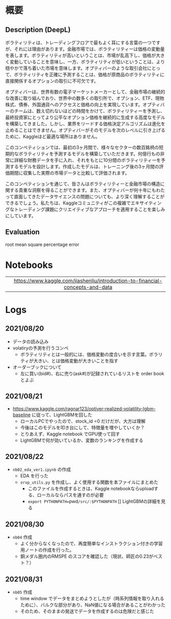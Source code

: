 
# 概要
## Description (DeepL)

ボラティリティは、トレーディングフロアで最もよく耳にする言葉の一つですが、それには理由があります。金融市場では、ボラティリティーは価格の変動量を表します。ボラティリティが高いということは、市場が乱高下し、価格が大きく変動していることを意味し、一方、ボラティリティが低いということは、より穏やかで落ち着いた市場を意味します。オプティバーのような取引会社にとって、ボラティリティを正確に予測することは、価格が原商品のボラティリティに直接関係するオプションの取引に不可欠です。

オプティバーは、世界有数の電子マーケットメーカーとして、金融市場の継続的な改善に取り組んでおり、世界中の数多くの取引所で、オプション、ETF、現物株式、債券、外国通貨へのアクセスと価格の向上を実現しています。オプティバーのチームは、数え切れないほどの時間をかけて、ボラティリティーを予測し、最終投資家にとってより公平なオプション価格を継続的に生成する高度なモデルを構築してきました。しかし、業界をリードする価格決定アルゴリズムは進化を止めることはできません。オプティバーがそのモデルを次のレベルに引き上げるために、Kaggleほど最適な場所はありません。

このコンペティションでは、最初の3ヶ月間で、様々なセクターの数百銘柄の短期的なボラティリティを予測するモデルを構築していただきます。何億行もの非常に詳細な財務データを手に入れ、それをもとに10分間のボラティリティーを予測するモデルを設計します。作成したモデルは、トレーニング後の3ヶ月間の評価期間に収集した実際の市場データと比較して評価されます。

このコンペティションを通じて、皆さんはボラティリティーと金融市場の構造に関する貴重な洞察を得ることができます。また、オプティバーが何十年にもわたって直面してきたデータサイエンスの問題についても、より深く理解することができるでしょう。私たちは、Kaggleコミュニティがこの複雑でエキサイティングなトレーディング課題にクリエイティブなアプローチを適用することを楽しみにしています。

## Evaluation

root mean square percentage error


# Notebooks

|||
|:--:|:--:|
||https://www.kaggle.com/jiashenliu/introduction-to-financial-concepts-and-data|

# Logs 

## 2021/08/20

- データの読み込み
- volatiryの予測を行うコンペ
  - ボラティリティとは一般的には、価格変動の度合いを示す言葉。ボラリティが大きい、とは価格変動が大きいことを指す
- オーダーブックについて
  - 左に買い(bid#)、右に売り(ask#)が記録されているリストを order book とよぶ


## 2021/08/21

- https://www.kaggle.com/ragnar123/optiver-realized-volatility-lgbm-baseline に従って、LightGBMを回した
  - ローカルPCでやったので、stock_id =0 だけだが、大方は理解
  - 今後はこのモデルを叩き台にして、特徴量を増やしていくか？
  - とりあえず、Kaggle notebook でGPU使って回す
  - LightGBMで何が効いているか、変数のランキングを作成する

## 2021/08/22

- `nb02_eda_ver1.ipynb` の作成
  - EDA を行った
  - `orvp_utils.py` を作成し、よく使用する関数を本ファイルにまとめた
    - このファイルを作成するときは、Kaggle notebookならuploadする、ローカルならパスを通すのが必要
    - `export PYTHONPATH=`pwd`/src/:$PYTHONPATH`
[] LightGBMの詳細を見る 


## 2021/08/30

- `nb04` 作成
  - よく分からなくなったので、再度簡単なインストラクション付きの学習用ノートの作成を行った。
  - 銅メダル圏内のRMSPE のスコアを確認した（現状、師匠の0.23がベスト？）


## 2021/08/31

- `nb05` 作成
  - time window でデータをまとめようとしたが（時系列情報を取り入れるために）、バルクな部分があり、NaN値になる場合があることがわかった
  - そのため、そのままの発送でデータを作成するのは危険だと感じた
